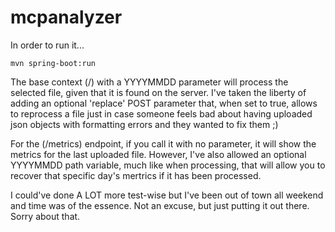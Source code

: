 # mcpanalyzer
In order to run it...

`mvn spring-boot:run`

The base context (/) with a YYYYMMDD parameter will process the selected file, given that it is found on the server.
I've taken the liberty of adding an optional 'replace' POST parameter that, when set to true, allows to reprocess a file just in case someone feels bad about having uploaded json objects with formatting errors and they wanted to fix them ;)

For the (/metrics) endpoint, if you call it with no parameter, it will show the metrics for the last uploaded file. However, I've also allowed an optional YYYYMMDD path variable, much like when processing, that will allow you to recover that specific day's mertrics if it has been processed.

I could've done A LOT more test-wise but I've been out of town all weekend and time was of the essence.  Not an excuse, but just putting it out there.
Sorry about that.
